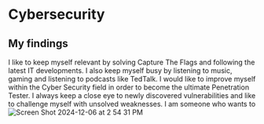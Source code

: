 # Cybersecurity
## My findings 

I like to keep myself relevant by solving Capture The Flags and following the latest IT developments. I also keep myself busy by listening to music, gaming and listening to podcasts like TedTalk. I would like to improve myself within the Cyber Security field in order to become the ultimate Penetration Tester. I always keep a close eye to newly discovered vulnerabilities and like to challenge myself with unsolved weaknesses. I am someone who wants to
![Screen Shot 2024-12-06 at 2 54 31 PM](https://github.com/user-attachments/assets/194bb607-9032-4eac-bcd2-a214d2fc42b6)




